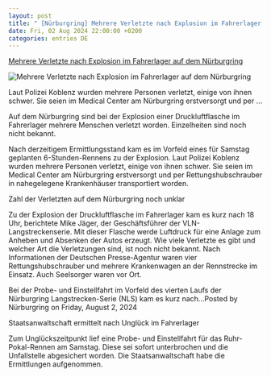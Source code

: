 ```yaml
---
layout: post
title: " [Nürburgring] Mehrere Verletzte nach Explosion im Fahrerlager auf dem Nürburgring"
date: Fri, 02 Aug 2024 22:00:00 +0200
categories: entries DE
---
```

[Mehrere Verletzte nach Explosion im Fahrerlager auf dem Nürburgring](https://www.swr.de/swraktuell/rheinland-pfalz/koblenz/unfall-nuerburgring-explosion-druckflasche-fahrerlager-verletzte-100.html)

![Mehrere Verletzte nach Explosion im Fahrerlager auf dem Nürburgring](https://www.swr.de/swraktuell/rheinland-pfalz/koblenz/1722626751887%2Cexplosion-auf-dem-nuerburgring-bei-langstreckenmeisterschaft-100~_v-16x9@2dL_-6c42aff4e68b43c7868c3240d3ebfa29867457da.jpg)

Laut Polizei Koblenz wurden mehrere Personen verletzt, einige von ihnen schwer. Sie seien im Medical Center am Nürburgring erstversorgt und per ...

Auf dem Nürburgring sind bei der Explosion einer Druckluftflasche im Fahrerlager mehrere Menschen verletzt worden. Einzelheiten sind noch nicht bekannt.

Nach derzeitigem Ermittlungsstand kam es im Vorfeld eines für Samstag geplanten 6-Stunden-Rennens zu der Explosion. Laut Polizei Koblenz wurden mehrere Personen verletzt, einige von ihnen schwer. Sie seien im Medical Center am Nürburgring erstversorgt und per Rettungshubschrauber in nahegelegene Krankenhäuser transportiert worden.

Zahl der Verletzten auf dem Nürburgring noch unklar

Zu der Explosion der Druckluftflasche im Fahrerlager kam es kurz nach 18 Uhr, berichtete Mike Jäger, der Geschäftsführer der VLN-Langstreckenserie. Mit dieser Flasche werde Luftdruck für eine Anlage zum Anheben und Absenken der Autos erzeugt. Wie viele Verletzte es gibt und welcher Art die Verletzungen sind, ist noch nicht bekannt. Nach Informationen der Deutschen Presse-Agentur waren vier Rettungshubschrauber und mehrere Krankenwagen an der Rennstrecke im Einsatz. Auch Seelsorger waren vor Ort.

Bei der Probe- und Einstellfahrt im Vorfeld des vierten Laufs der Nürburgring Langstrecken-Serie (NLS) kam es kurz nach...Posted by Nürburgring on Friday, August 2, 2024

Staatsanwaltschaft ermittelt nach Unglück im Fahrerlager

Zum Unglückszeitpunkt lief eine Probe- und Einstellfahrt für das Ruhr-Pokal-Rennen am Samstag. Diese sei sofort unterbrochen und die Unfallstelle abgesichert worden. Die Staatsanwaltschaft habe die Ermittlungen aufgenommen.

